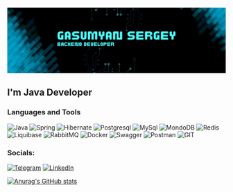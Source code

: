 ![Header](https://github.com/SG087/SG087/blob/main/assets/Blue%20%26%20Black%20Modern%20Technology%20LinkedIn%20Banner.png)

## I'm Java Developer

### Languages and Tools
![Java](https://img.shields.io/badge/-Java-090909?style=for-the-badge)
![Spring](https://img.shields.io/badge/-Spring-090909?style=for-the-badge&logo=spring&logoColor=00FF00)
![Hibernate](https://img.shields.io/badge/-Hibernate-090909?style=for-the-badge&logo=hibernate)
![Postgresql](https://img.shields.io/badge/-Postgresql-090909?style=for-the-badge&logo=postgresql)
![MySql](https://img.shields.io/badge/-MySql-090909?style=for-the-badge&logo=mysql)
![MondoDB](https://img.shields.io/badge/-ModgoDb-090909?style=for-the-badge&logo=mongodb)
![Redis](https://img.shields.io/badge/-redis-090909?style=for-the-badge&logo=redis)
![Liquibase](https://img.shields.io/badge/-liquibase-090909?style=for-the-badge&logo=liquibase)
![RabbitMQ](https://img.shields.io/badge/-RabbitMQ-090909?style=for-the-badge&logo=rabbitmq)
![Docker](https://img.shields.io/badge/-docker-090909?style=for-the-badge&logo=docker)
![Swagger](https://img.shields.io/badge/-swagger-090909?style=for-the-badge&logo=swagger)
![Postman](https://img.shields.io/badge/-postman-090909?style=for-the-badge&logo=postman)
![GIT](https://img.shields.io/badge/-GIT-090909?style=for-the-badge&logo=git)

### Socials:
[![Telegram](https://img.shields.io/badge/-Telegram-090909?style=for-the-badge&logo=telegram&logoColor=27A0D9)](https://t.me/SG_087)
[![LinkedIn](https://img.shields.io/badge/-LinkedIn-090909?style=for-the-badge&logo=linkedin&logoColor=007BB6)](https://www.linkedin.com/in/sergey-gasumyan/)

[![Anurag's GitHub stats](https://github-readme-stats.vercel.app/api?username=SG087&show_icons=true&theme=tokyonight)](https://github.com/anuraghazra/github-readme-stats)